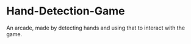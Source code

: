 # Hand-Detection-Game
An arcade, made by detecting hands and using that to interact with the game. 
